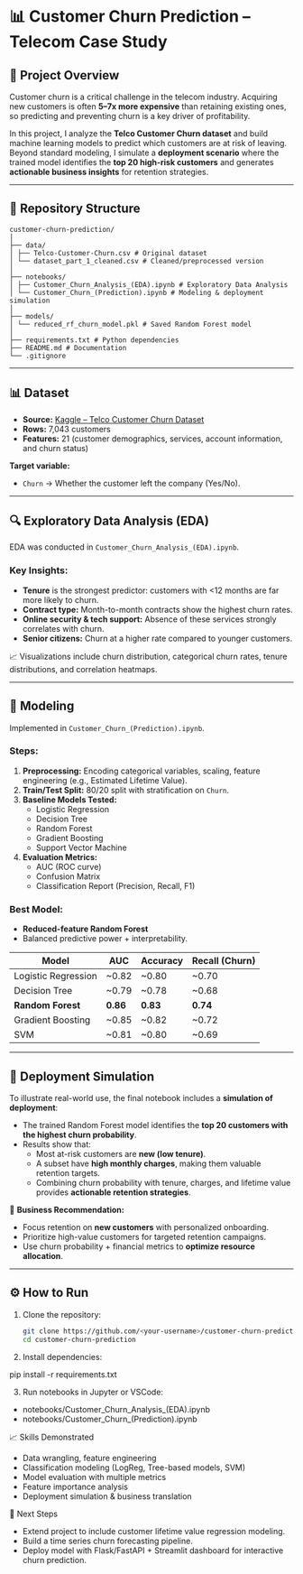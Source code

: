 # 📊 Customer Churn Prediction – Telecom Case Study

## 📌 Project Overview  
Customer churn is a critical challenge in the telecom industry. Acquiring new customers is often **5–7x more expensive** than retaining existing ones, so predicting and preventing churn is a key driver of profitability.  

In this project, I analyze the **Telco Customer Churn dataset** and build machine learning models to predict which customers are at risk of leaving. Beyond standard modeling, I simulate a **deployment scenario** where the trained model identifies the **top 20 high-risk customers** and generates **actionable business insights** for retention strategies.  

---

## 📂 Repository Structure

```text
customer-churn-prediction/
│
├── data/
│ ├── Telco-Customer-Churn.csv # Original dataset
│ └── dataset_part_1_cleaned.csv # Cleaned/preprocessed version
│
├── notebooks/
│ ├── Customer_Churn_Analysis_(EDA).ipynb # Exploratory Data Analysis
│ └── Customer_Churn_(Prediction).ipynb # Modeling & deployment simulation
│
├── models/
│ └── reduced_rf_churn_model.pkl # Saved Random Forest model
│
├── requirements.txt # Python dependencies
├── README.md # Documentation
└── .gitignore
```
---

## 📊 Dataset  
- **Source:** [Kaggle – Telco Customer Churn Dataset](https://www.kaggle.com/blastchar/telco-customer-churn)  
- **Rows:** 7,043 customers  
- **Features:** 21 (customer demographics, services, account information, and churn status)  

**Target variable:**  
- `Churn` → Whether the customer left the company (Yes/No).  

---

## 🔍 Exploratory Data Analysis (EDA)  
EDA was conducted in `Customer_Churn_Analysis_(EDA).ipynb`.  

### Key Insights:
- **Tenure** is the strongest predictor: customers with <12 months are far more likely to churn.  
- **Contract type:** Month-to-month contracts show the highest churn rates.  
- **Online security & tech support:** Absence of these services strongly correlates with churn.  
- **Senior citizens:** Churn at a higher rate compared to younger customers.  

📈 Visualizations include churn distribution, categorical churn rates, tenure distributions, and correlation heatmaps.

---

## 🤖 Modeling  
Implemented in `Customer_Churn_(Prediction).ipynb`.  

### Steps:
1. **Preprocessing:** Encoding categorical variables, scaling, feature engineering (e.g., Estimated Lifetime Value).  
2. **Train/Test Split:** 80/20 split with stratification on `Churn`.  
3. **Baseline Models Tested:**
   - Logistic Regression  
   - Decision Tree  
   - Random Forest  
   - Gradient Boosting  
   - Support Vector Machine  
4. **Evaluation Metrics:**
   - AUC (ROC curve)  
   - Confusion Matrix  
   - Classification Report (Precision, Recall, F1)  

### Best Model:
- **Reduced-feature Random Forest**  
- Balanced predictive power + interpretability.  

| Model              | AUC   | Accuracy | Recall (Churn) |
|--------------------|-------|----------|----------------|
| Logistic Regression | ~0.82 | ~0.80   | ~0.70          |
| Decision Tree       | ~0.79 | ~0.78   | ~0.68          |
| **Random Forest**   | **0.86** | **0.83** | **0.74**      |
| Gradient Boosting   | ~0.85 | ~0.82   | ~0.72          |
| SVM                 | ~0.81 | ~0.80   | ~0.69          |

---

## 🚀 Deployment Simulation  
To illustrate real-world use, the final notebook includes a **simulation of deployment**:  
- The trained Random Forest model identifies the **top 20 customers with the highest churn probability**.  
- Results show that:  
  - Most at-risk customers are **new (low tenure)**.  
  - A subset have **high monthly charges**, making them valuable retention targets.  
  - Combining churn probability with tenure, charges, and lifetime value provides **actionable retention strategies**.  

🔑 **Business Recommendation:**  
- Focus retention on **new customers** with personalized onboarding.  
- Prioritize high-value customers for targeted retention campaigns.  
- Use churn probability + financial metrics to **optimize resource allocation**.  

---

## ⚙️ How to Run
1. Clone the repository:  
   ```bash
   git clone https://github.com/<your-username>/customer-churn-prediction.git
   cd customer-churn-prediction

2. Install dependencies:

pip install -r requirements.txt

3. Run notebooks in Jupyter or VSCode:
- notebooks/Customer_Churn_Analysis_(EDA).ipynb
- notebooks/Customer_Churn_(Prediction).ipynb

📈 Skills Demonstrated
- Data wrangling, feature engineering
- Classification modeling (LogReg, Tree-based models, SVM)
- Model evaluation with multiple metrics
- Feature importance analysis
- Deployment simulation & business translation

📌 Next Steps
- Extend project to include customer lifetime value regression modeling.
- Build a time series churn forecasting pipeline.
- Deploy model with Flask/FastAPI + Streamlit dashboard for interactive churn prediction.

